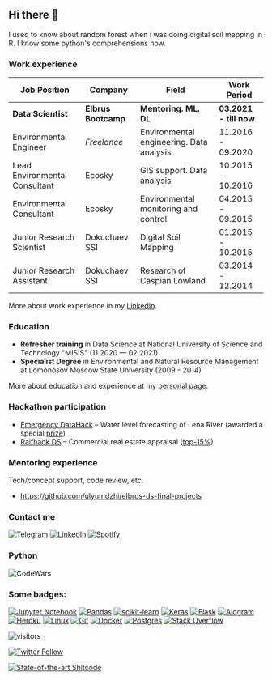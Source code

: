 ## Hi there 👋

I used to know about random forest when i was doing digital soil mapping in R. I know some python's comprehensions now.

### Work experience 
| Job Position                 | Company              | Field                                     | Work Period            |
| -----------------------------| ---------------------| ------------------------------------------| -----------------------|
| **Data Scientist**           | **Elbrus Bootcamp**  | **Mentoring. ML. DL**                     | **03.2021 - till now** |
| Environmental Engineer       | *Freelance*          | Environmental engineering. Data analysis  | 11.2016 - 09.2020      |
| Lead Environmental Consultant| Ecosky               | GIS support. Data analysis                | 10.2015 - 10.2016      |
| Environmental Consultant     | Ecosky               | Environmental monitoring and control      | 04.2015 - 09.2015      |
| Junior Research Scientist    | Dokuchaev SSI        | Digital Soil Mapping                      | 01.2015 - 10.2015      |
| Junior Research Assistant    | Dokuchaev SSI        | Research of Caspian Lowland               | 03.2014 - 12.2014      |

More about work experience in my [LinkedIn](https://www.linkedin.com/in/ulyumdzhi/).<br>

### Education 
- **Refresher training** in Data Science at National University of Science and Technology "MISIS" (11.2020 — 02.2021)
- **Specialist Degree** in Environmental and Natural Resource Management at Lomonosov Moscow State University (2009 - 2014)

More about education and experience at my [personal page](https://ulyumdzhi.site).<br>

### Hackathon participation 
- [Emergency DataHack](https://github.com/ulyumdzhi/Emergency) – Water level forecasting of Lena River (awarded a special [prize](datahack.png))
- [Raifhack DS](https://github.com/ulyumdzhi/Raifhack) – Commercial real estate appraisal ([top-15%](raifhack.png))

### Mentoring experience
Tech/concept support, code review, etc.
- https://github.com/ulyumdzhi/elbrus-ds-final-projects


### Contact me 
[![Telegram](https://img.shields.io/badge/Telegram-2CA5E0?style=for-the-badge&logo=telegram&logoColor=white)](https://t.me/ulyumdzhi)
[![LinkedIn](https://img.shields.io/badge/linkedin-%230077B5.svg?style=for-the-badge&logo=linkedin&logoColor=white)](https://www.linkedin.com/in/ulyumdzhi/)
[![Spotify](https://img.shields.io/badge/Spotify-1ED760?style=for-the-badge&logo=spotify&logoColor=white)](https://open.spotify.com/user/313duunkq425fjbsphrmcja2cmyy?si=95f344d9ac76485e)

### Python 
![CodeWars](https://www.codewars.com/users/ulyumdzhi/badges/large)

### Some badges:
[![Jupyter Notebook](https://img.shields.io/badge/jupyter-%23FA0F00.svg?style=for-the-badge&logo=jupyter&logoColor=white)](https://jupyter.org)
[![Pandas](https://img.shields.io/badge/pandas-%23150458.svg?style=for-the-badge&logo=pandas&logoColor=white)](https://pandas.pydata.org)
[![scikit-learn](https://img.shields.io/badge/scikit--learn-%23F7931E.svg?style=for-the-badge&logo=scikit-learn&logoColor=white)](https://scikit-learn.org/)
[![Keras](https://img.shields.io/badge/Keras-%23D00000.svg?style=for-the-badge&logo=Keras&logoColor=white)](https://keras.io)
[![Flask](https://img.shields.io/badge/flask-%23000.svg?style=for-the-badge&logo=flask&logoColor=white)](https://flask.palletsprojects.com/en/2.0.x/)
[![Aiogram](https://img.shields.io/badge/Aiogram-2CA5E0?style=for-the-badge&logo=telegram&logoColor=white)](https://docs.aiogram.dev/)
[![Heroku](https://img.shields.io/badge/heroku-%23430098.svg?style=for-the-badge&logo=heroku&logoColor=white)](https://www.heroku.com)
[![Linux](https://img.shields.io/badge/Linux-FCC624?style=for-the-badge&logo=linux&logoColor=black)](https://www.kernel.org)
[![Git](https://img.shields.io/badge/git-%23F05033.svg?style=for-the-badge&logo=git&logoColor=white)](https://git-scm.com)
[![Docker](https://img.shields.io/badge/docker-%230db7ed.svg?style=for-the-badge&logo=docker&logoColor=white)](https://www.docker.com)
[![Postgres](https://img.shields.io/badge/postgres-%23316192.svg?style=for-the-badge&logo=postgresql&logoColor=white)](https://www.postgresql.org)
[![Stack Overflow](https://img.shields.io/badge/-Stackoverflow-FE7A16?style=for-the-badge&logo=stack-overflow&logoColor=white)](https://stackoverflow.com)


![visitors](https://visitor-badge.glitch.me/badge?page_id=ulyumdzhi.ulyumdzhi)

[![Twitter Follow](https://img.shields.io/twitter/follow/uliumdzhi)](https://twitter.com/uliumdzhi)

[![State-of-the-art Shitcode](https://img.shields.io/static/v1?label=State-of-the-art&message=Shitcode&color=7B5804)](https://youtu.be/dQw4w9WgXcQ)
